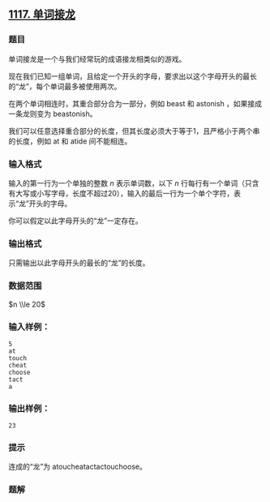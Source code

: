 ## [1117\. 单词接龙](https://www.acwing.com/problem/content/1119/)

### 题目

单词接龙是一个与我们经常玩的成语接龙相类似的游戏。

现在我们已知一组单词，且给定一个开头的字母，要求出以这个字母开头的最长的“龙”，每个单词最多被使用两次。

在两个单词相连时，其重合部分合为一部分，例如 beast 和 astonish ，如果接成一条龙则变为 beastonish。

我们可以任意选择重合部分的长度，但其长度必须大于等于1，且严格小于两个串的长度，例如 at 和 atide 间不能相连。

### 输入格式

输入的第一行为一个单独的整数 $n$ 表示单词数，以下 $n$ 行每行有一个单词（只含有大写或小写字母，长度不超过20），输入的最后一行为一个单个字符，表示“龙”开头的字母。

你可以假定以此字母开头的“龙”一定存在。

### 输出格式

只需输出以此字母开头的最长的“龙”的长度。

### 数据范围

$n \\le 20$

### 输入样例：

```
5
at
touch
cheat
choose
tact
a
```

### 输出样例：

```
23
```

### 提示

连成的“龙”为 atoucheatactactouchoose。

### 题解

